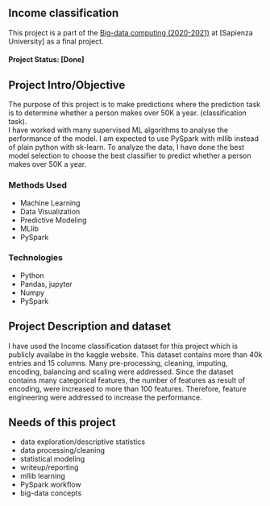 ## Income classification
This project is a part of the [Big-data computing (2020-2021)](https://github.com/gtolomei/big-data-computing) at [Sapienza University] as a final project.

#### Project Status: [Done]

## Project Intro/Objective
The purpose of this project is to make predictions where the prediction task is to determine whether a person makes over 50K a year. (classification task).
<br>
I have worked with many supervised ML algorithms to analyse the performance of the model. I am expected to use PySpark with mllib instead of plain python with sk-learn. To analyze the data, I have done the best model selection to choose the best classifier to predict whether a person makes over 50K a year. 


### Methods Used
* Machine Learning
* Data Visualization
* Predictive Modeling
* MLlib
* PySpark

### Technologies
* Python
* Pandas, jupyter
* Numpy
* PySpark

## Project Description and dataset
I have used the Income classification dataset for this project which is publicly availabe in the kaggle website. This dataset contains more than 40k entries and 15 columns. Many pre-processing, cleaning, imputing, encoding, balancing and scaling were addressed. Since the dataset contains many categorical features, the number of features as result of encoding, were increased to more than 100 features. Therefore, feature engineering were addressed to increase the performance. 


## Needs of this project
- data exploration/descriptive statistics
- data processing/cleaning
- statistical modeling
- writeup/reporting
- mllib learning 
- PySpark workflow
- big-data concepts

